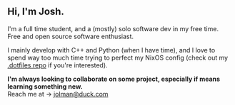 ## Hi, I'm Josh.
  
I'm a full time student, and a (mostly) solo software dev in my free time.  
Free and open source software enthusiast.
  
I mainly develop with C++ and Python (when I have time), and I love to spend way too much time 
trying to perfect my NixOS config (check out my [.dotfiles repo](https://github.com/thejolman/.dotfiles) if you're interested).  
  
**I'm always looking to collaborate on some project, especially if means learning something new.**  
Reach me at -> jolman@duck.com  
